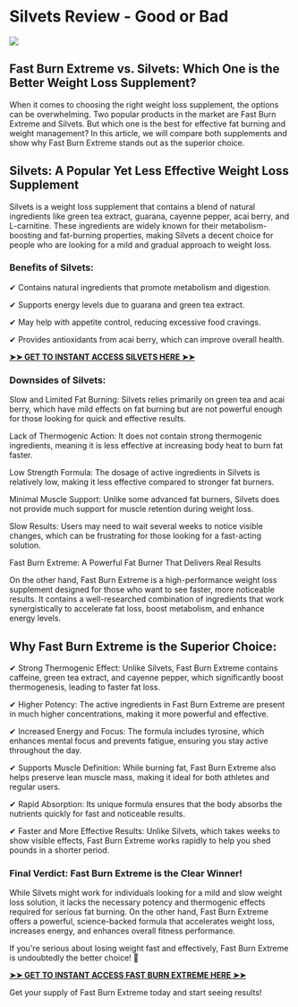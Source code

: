 # Silvets Review - Good or Bad

![](https://i.imgur.com/spWTcIp.jpeg)

## Fast Burn Extreme vs. Silvets: Which One is the Better Weight Loss Supplement?

When it comes to choosing the right weight loss supplement, the options can be overwhelming. Two popular products in the market are Fast Burn Extreme and Silvets. But which one is the best for effective fat burning and weight management? In this article, we will compare both supplements and show why Fast Burn Extreme stands out as the superior choice.

## Silvets: A Popular Yet Less Effective Weight Loss Supplement

Silvets is a weight loss supplement that contains a blend of natural ingredients like green tea extract, guarana, cayenne pepper, acai berry, and L-carnitine. These ingredients are widely known for their metabolism-boosting and fat-burning properties, making Silvets a decent choice for people who are looking for a mild and gradual approach to weight loss.

### Benefits of Silvets:

✔ Contains natural ingredients that promote metabolism and digestion.

✔ Supports energy levels due to guarana and green tea extract.

✔ May help with appetite control, reducing excessive food cravings.

✔ Provides antioxidants from acai berry, which can improve overall health.

[**➤➤ GET TO INSTANT ACCESS SILVETS HERE ➤➤**](https://nplink.net/5c842bp4)

### Downsides of Silvets:

Slow and Limited Fat Burning: Silvets relies primarily on green tea and acai berry, which have mild effects on fat burning but are not powerful enough for those looking for quick and effective results.

Lack of Thermogenic Action: It does not contain strong thermogenic ingredients, meaning it is less effective at increasing body heat to burn fat faster.

Low Strength Formula: The dosage of active ingredients in Silvets is relatively low, making it less effective compared to stronger fat burners.

Minimal Muscle Support: Unlike some advanced fat burners, Silvets does not provide much support for muscle retention during weight loss.

Slow Results: Users may need to wait several weeks to notice visible changes, which can be frustrating for those looking for a fast-acting solution.

Fast Burn Extreme: A Powerful Fat Burner That Delivers Real Results

On the other hand, Fast Burn Extreme is a high-performance weight loss supplement designed for those who want to see faster, more noticeable results. It contains a well-researched combination of ingredients that work synergistically to accelerate fat loss, boost metabolism, and enhance energy levels.

## Why Fast Burn Extreme is the Superior Choice:

✔ Strong Thermogenic Effect: Unlike Silvets, Fast Burn Extreme contains caffeine, green tea extract, and cayenne pepper, which significantly boost thermogenesis, leading to faster fat loss.

✔ Higher Potency: The active ingredients in Fast Burn Extreme are present in much higher concentrations, making it more powerful and effective.

✔ Increased Energy and Focus: The formula includes tyrosine, which enhances mental focus and prevents fatigue, ensuring you stay active throughout the day.

✔ Supports Muscle Definition: While burning fat, Fast Burn Extreme also helps preserve lean muscle mass, making it ideal for both athletes and regular users.

✔ Rapid Absorption: Its unique formula ensures that the body absorbs the nutrients quickly for fast and noticeable results.

✔ Faster and More Effective Results: Unlike Silvets, which takes weeks to show visible effects, Fast Burn Extreme works rapidly to help you shed pounds in a shorter period.

### Final Verdict: Fast Burn Extreme is the Clear Winner!

While Silvets might work for individuals looking for a mild and slow weight loss solution, it lacks the necessary potency and thermogenic effects required for serious fat burning. On the other hand, Fast Burn Extreme offers a powerful, science-backed formula that accelerates weight loss, increases energy, and enhances overall fitness performance.

If you're serious about losing weight fast and effectively, Fast Burn Extreme is undoubtedly the better choice! 🚀

[**➤➤ GET TO INSTANT ACCESS FAST BURN EXTREME HERE ➤➤**](https://nplink.net/w96zhw0j)

Get your supply of Fast Burn Extreme today and start seeing results!
